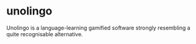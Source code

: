 # unolingo
Unolingo is a language-learning gamified software strongly resembling a quite recognisable alternative.
